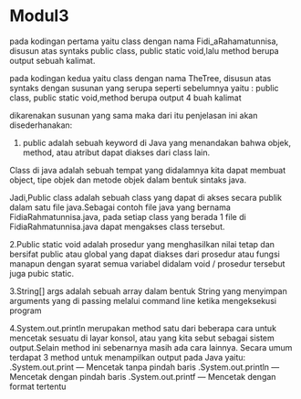 # Modul3
 
 pada kodingan pertama yaitu class dengan nama Fidi_aRahamatunnisa,
 disusun atas syntaks public class, public static void,lalu method 
 berupa output sebuah kalimat.
 
 pada kodingan kedua yaitu class dengan nama TheTree,
 disusun atas syntaks dengan susunan yang serupa seperti sebelumnya
 yaitu : public class, public static void,method berupa output 4 buah kalimat
 
 dikarenakan susunan yang sama maka dari itu penjelasan ini akan disederhanakan:

1. public adalah sebuah keyword di Java yang menandakan bahwa objek,
method, atau atribut dapat diakses dari class lain.

Class di java adalah sebuah tempat yang didalamnya kita dapat membuat object,
tipe objek dan metode objek dalam bentuk sintaks java.

Jadi,Public class adalah sebuah class yang dapat di akses secara publik
dalam satu file java.Sebagai contoh file java yang bernama FidiaRahmatunnisa.java,
pada setiap class yang berada 1 file di FidiaRahmatunnisa.java dapat mengakses class tersebut.

2.Public static void adalah prosedur yang menghasilkan nilai tetap dan bersifat
public atau global yang dapat diakses dari prosedur atau fungsi manapun dengan
syarat semua variabel didalam void / prosedur tersebut juga pubic static.

3.String[] args adalah sebuah array dalam bentuk String yang menyimpan arguments 
yang di passing melalui command line ketika mengeksekusi program

4.System.out.println merupakan method  satu dari beberapa cara untuk mencetak sesuatu di layar konsol,
atau yang kita sebut sebagai sistem output.Selain method ini sebenarnya masih ada cara lainnya.
Secara umum terdapat 3 method untuk menampilkan output pada Java yaitu:
.System.out.print — Mencetak tanpa pindah baris
.System.out.println — Mencetak dengan pindah baris
.System.out.printf — Mencetak dengan format tertentu
